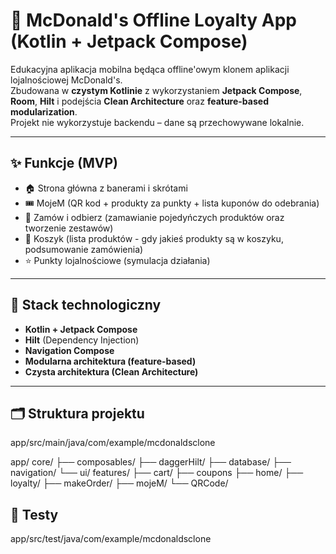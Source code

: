 # 🍟 McDonald's Offline Loyalty App (Kotlin + Jetpack Compose)

Edukacyjna aplikacja mobilna będąca offline'owym klonem aplikacji lojalnościowej McDonald's.  
Zbudowana w **czystym Kotlinie** z wykorzystaniem **Jetpack Compose**, **Room**, **Hilt** i podejścia **Clean Architecture** oraz **feature-based modularization**.  
Projekt nie wykorzystuje backendu – dane są przechowywane lokalnie.

---

## ✨ Funkcje (MVP)

- 🏠 Strona główna z banerami i skrótami
- 🎟️ MojeM (QR kod + produkty za punkty + lista kuponów do odebrania)
- 🍔 Zamów i odbierz (zamawianie pojedyńczych produktów oraz tworzenie zestawów)
- 🛒 Koszyk (lista produktów - gdy jakieś produkty są w koszyku, podsumowanie zamówienia)
- ⭐ Punkty lojalnościowe (symulacja działania)

---

## 🧰 Stack technologiczny

- **Kotlin + Jetpack Compose**
- **Hilt** (Dependency Injection)
- **Navigation Compose**
- **Modularna architektura (feature-based)**
- **Czysta architektura (Clean Architecture)**

---

## 🗂️ Struktura projektu
app/src/main/java/com/example/mcdonaldsclone

app/
core/
├── composables/
├── daggerHilt/
├── database/
├── navigation/
└── ui/
features/
├── cart/
├── coupons
├── home/
├── loyalty/
├── makeOrder/
├── mojeM/
└── QRCode/

## 🧪 Testy

app/src/test/java/com/example/mcdonaldsclone
